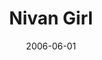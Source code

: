 ---
layout: cassette
title: "Nivan Girl"
date: 2006-06-01
publish: 2016-06-01
category: Single
tags: [rexly, riddiikal, alix]
artist: "Rexly"
description: "Nivan Girl (Brown Eye Girl)<br>ft. RiddiikaL &amp; Ali"
artwork: "0BwOVcFj5qu4TSzllZDRya2NSeUk"
cassette: "0BwOVcFj5qu4TRE5yWmpzenBMTzg"
socialmedia: "0BwOVcFj5qu4TQ2tEX0VRVkczWDA"
download: "0BwOVcFj5qu4TMWRHTnE2U3hra28"
side-a: "'rexly_-_nivan_girl'"
side-b: "'rexly_-_nivan_girl'"
icon: '<i class="demo-icon icon-cassette"></i>'
---